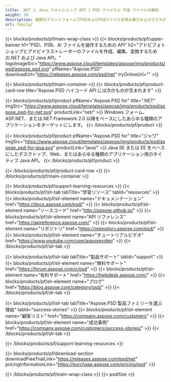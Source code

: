 ```yaml
---
title: .NET と Java フォトショップ API | PSD ファイルと PSB ファイルの解析
weight: 10
description: 複数のプラットフォームでPSDおよびPSBファイルを読み書きおよびエクスポートするためのライブラリ。Photoshop をインストールせずにレイヤーを抽出して操作できます。
url: family/
---
```


{{< blocks/products/pf/main-wrap-class >}}
{{< blocks/products/pf/upper-banner h1="PSD、PSB、AI ファイルを操作するための API" h2="アドビフォトショップとアドビイラストレーターのファイルを作成、編集、変換するための.NET および Java API。" logoImageSrc="https://www.aspose.cloud/templates/aspose/img/products/psd/aspose_psd.svg" pfName="Aspose.PSD" downloadUrl="https://releases.aspose.com/psd/net" tryOnlineUrl="" >}}

{{< blocks/products/pf/main-container >}}
{{< blocks/products/pf/product-card-row title="Aspose.PSD ハイコード API には次のものが含まれます" >}}

{{< blocks/products/pf/product pfName="Aspose.PSD for" title=".NET" imgSrc="https://www.aspose.cloud/templates/aspose/img/products/psd/aspose_psd-for-net.svg" productLink="net/" >}}
Windows フォーム、ASP.NET、または.NET Framework 2.0 以降をベースにしたあらゆる種類のアプリケーションをターゲットにします。
{{< /blocks/products/pf/product >}}

{{< blocks/products/pf/product pfName="Aspose.PSD for" title="ジャワ" imgSrc="https://www.aspose.cloud/templates/aspose/img/products/psd/aspose_psd-for-java.svg" productLink="java/" >}}
Java SE または EE をベースにしたデスクトップ、Web、またはあらゆる種類のアプリケーション用のネイティブ Java API。
{{< /blocks/products/pf/product >}}

{{< /blocks/products/pf/product-card-row >}}
{{< /blocks/products/pf/main-container >}}

{{< blocks/products/pf/support-learning-resources >}}
{{< blocks/products/pf/slr-tab tabTitle="学習リソース" tabId="resources" >}}
{{< blocks/products/pf/slr-element name="ドキュメンテーション" href="https://docs.aspose.com/psd/" >}}
{{< blocks/products/pf/slr-element name="ソースコード" href="http://aspose.github.io/" >}}
{{< blocks/products/pf/slr-element name="API リファレンス" href="https://apireference.aspose.com/" >}}
{{< blocks/products/pf/slr-element name="リポジトリ" href="https://repository.aspose.com/psd/" >}}
{{< blocks/products/pf/slr-element name="チュートリアルビデオ" href="https://www.youtube.com/user/asposevideo" >}}
{{< /blocks/products/pf/slr-tab >}}

{{< blocks/products/pf/slr-tab tabTitle="製品サポート" tabId="support" >}}
{{< blocks/products/pf/slr-element name="無料サポート" href="https://forum.aspose.com/c/psd" >}}
{{< blocks/products/pf/slr-element name="有料サポート" href="https://helpdesk.aspose.com/" >}}
{{< blocks/products/pf/slr-element name="ブログ" href="https://blog.aspose.com/category/psd/" >}}
{{< /blocks/products/pf/slr-tab >}}

{{< blocks/products/pf/slr-tab tabTitle="Aspose.PSD 製品ファミリーを選ぶ理由" tabId="success-stories" >}}
{{< blocks/products/pf/slr-element name="顧客リスト" href="https://company.aspose.com/customers" >}}
{{< blocks/products/pf/slr-element name="成功事例" href="https://company.aspose.com/customers/success-stories/" >}}
{{< /blocks/products/pf/slr-tab >}}

{{< /blocks/products/pf/support-learning-resources >}}

{{< blocks/products/pf/download-section downloadFreeTrialLink="https://releases.aspose.com/psd/net" pricingInformationLink="https://purchase.aspose.com/pricing/psd" >}}

{{< /blocks/products/pf/main-wrap-class >}}
{{< psd/tize >}}
